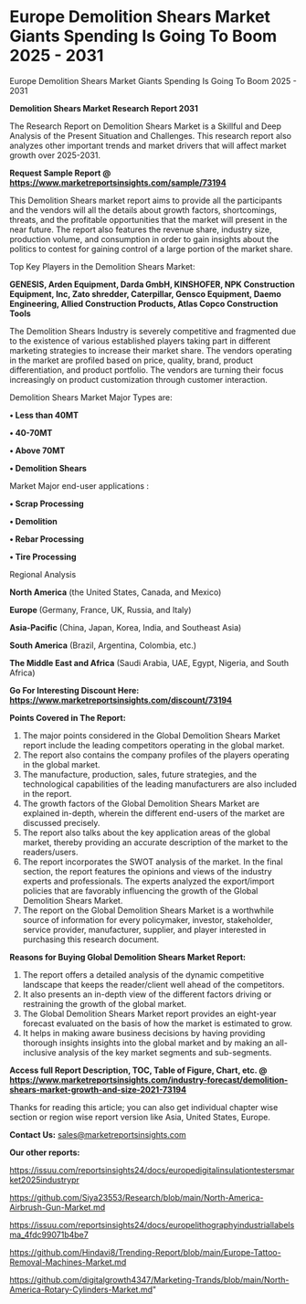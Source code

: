 # Europe Demolition Shears Market Giants Spending Is Going To Boom 2025 - 2031
Europe Demolition Shears Market Giants Spending Is Going To Boom 2025 - 2031

<strong>Demolition Shears Market Research Report 2031</strong>

The Research Report on Demolition Shears Market is a Skillful and Deep Analysis of the Present Situation and Challenges. This research report also analyzes other important trends and market drivers that will affect market growth over 2025-2031.

<strong>Request Sample Report @ <a href=https://www.marketreportsinsights.com/sample/73194>https://www.marketreportsinsights.com/sample/73194</a></strong>

This Demolition Shears market report aims to provide all the participants and the vendors will all the details about growth factors, shortcomings, threats, and the profitable opportunities that the market will present in the near future. The report also features the revenue share, industry size, production volume, and consumption in order to gain insights about the politics to contest for gaining control of a large portion of the market share.

Top Key Players in the Demolition Shears Market:

<strong>GENESIS, Arden Equipment, Darda GmbH, KINSHOFER, NPK Construction Equipment, Inc, Zato shredder, Caterpillar, Gensco Equipment, Daemo Engineering, Allied Construction Products, Atlas Copco Construction Tools</strong>

The Demolition Shears Industry is severely competitive and fragmented due to the existence of various established players taking part in different marketing strategies to increase their market share. The vendors operating in the market are profiled based on price, quality, brand, product differentiation, and product portfolio. The vendors are turning their focus increasingly on product customization through customer interaction.

Demolition Shears Market Major Types are:

<strong>• Less than 40MT

• 40-70MT

• Above 70MT

• Demolition Shears</strong>

Market Major end-user applications :

<strong>• Scrap Processing

• Demolition

• Rebar Processing

• Tire Processing</strong>

Regional Analysis

</u><strong><b>North America</b></strong> (the United States, Canada, and Mexico)

<strong><b>Europe </b></strong>(Germany, France, UK, Russia, and Italy)

<strong><b>Asia-Pacific</b></strong> (China, Japan, Korea, India, and Southeast Asia)

<strong><b>South America</b></strong> (Brazil, Argentina, Colombia, etc.)

<strong><b>The Middle East and Africa</b></strong> (Saudi Arabia, UAE, Egypt, Nigeria, and South Africa)

<strong>Go For Interesting Discount Here: <a href=https://www.marketreportsinsights.com/discount/73194>https://www.marketreportsinsights.com/discount/73194</a></strong>

<strong>Points Covered in The Report:</strong>
<ol>
  <li>The major points considered in the Global Demolition Shears Market report include the leading competitors operating in the global market.</li>
  <li>The report also contains the company profiles of the players operating in the global market.</li>
  <li>The manufacture, production, sales, future strategies, and the technological capabilities of the leading manufacturers are also included in the report.</li>
  <li>The growth factors of the Global Demolition Shears Market are explained in-depth, wherein the different end-users of the market are discussed precisely.</li>
  <li>The report also talks about the key application areas of the global market, thereby providing an accurate description of the market to the readers/users.</li>
  <li>The report incorporates the SWOT analysis of the market. In the final section, the report features the opinions and views of the industry experts and professionals. The experts analyzed the export/import policies that are favorably influencing the growth of the Global Demolition Shears Market.</li>
  <li>The report on the Global Demolition Shears Market is a worthwhile source of information for every policymaker, investor, stakeholder, service provider, manufacturer, supplier, and player interested in purchasing this research document.</li>
</ol>
<strong>Reasons for Buying Global Demolition Shears Market Report:</strong>

<ol>
  <li>The report offers a detailed analysis of the dynamic competitive landscape that keeps the reader/client well ahead of the competitors.</li>
  <li>It also presents an in-depth view of the different factors driving or restraining the growth of the global market.</li>
  <li>The Global Demolition Shears Market report provides an eight-year forecast evaluated on the basis of how the market is estimated to grow.</li>
  <li>It helps in making aware business decisions by having providing thorough insights insights into the global market and by making an all-inclusive analysis of the key market segments and sub-segments.</li>
</ol>
<strong>Access full Report Description, TOC, Table of Figure, Chart, etc. @ <a href=https://www.marketreportsinsights.com/industry-forecast/demolition-shears-market-growth-and-size-2021-73194>https://www.marketreportsinsights.com/industry-forecast/demolition-shears-market-growth-and-size-2021-73194</a></strong>


Thanks for reading this article; you can also get individual chapter wise section or region wise report version like Asia, United States, Europe.

<strong>Contact Us:</strong>
sales@marketreportsinsights.com

<strong>Our other reports:</strong>

<a href=https://issuu.com/reportsinsights24/docs/europedigitalinsulationtestersmarket2025industrypr>https://issuu.com/reportsinsights24/docs/europedigitalinsulationtestersmarket2025industrypr</a>

<a href=https://github.com/Siya23553/Research/blob/main/North-America-Airbrush-Gun-Market.md>https://github.com/Siya23553/Research/blob/main/North-America-Airbrush-Gun-Market.md</a>

<a href=https://issuu.com/reportsinsights24/docs/europelithographyindustriallabelsma_4fdc99071b4be7>https://issuu.com/reportsinsights24/docs/europelithographyindustriallabelsma_4fdc99071b4be7</a>

<a href=https://github.com/Hindavi8/Trending-Report/blob/main/Europe-Tattoo-Removal-Machines-Market.md>https://github.com/Hindavi8/Trending-Report/blob/main/Europe-Tattoo-Removal-Machines-Market.md</a>

<a href=https://github.com/digitalgrowth4347/Marketing-Trands/blob/main/North-America-Rotary-Cylinders-Market.md>https://github.com/digitalgrowth4347/Marketing-Trands/blob/main/North-America-Rotary-Cylinders-Market.md</a>"
